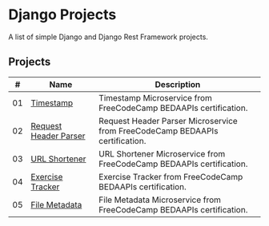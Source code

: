 # Django Projects

A list of simple Django and Django Rest Framework projects.


## Projects

|  #  | Name                                                | Description                                                                   |
| ----| ----------------------------------------------------| ------------------------------------------------------------------------------|
|  01 | [Timestamp](./timestamp/README.md)                  |  Timestamp Microservice from FreeCodeCamp BEDAAPIs certification.             |
|  02 | [Request Header Parser](./request-header/README.md) |  Request Header Parser Microservice from FreeCodeCamp BEDAAPIs certification. |
|  03 | [URL Shortener](./url-shortener/README.md)          |  URL Shortener Microservice from FreeCodeCamp BEDAAPIs certification.         |
|  04 | [Exercise Tracker](./exercise-tracker/README.md)    |  Exercise Tracker from FreeCodeCamp BEDAAPIs certification.                   |
|  05 | [File Metadata](./file-metadata/README.md)          |  File Metadata Microservice from FreeCodeCamp BEDAAPIs certification.         |
